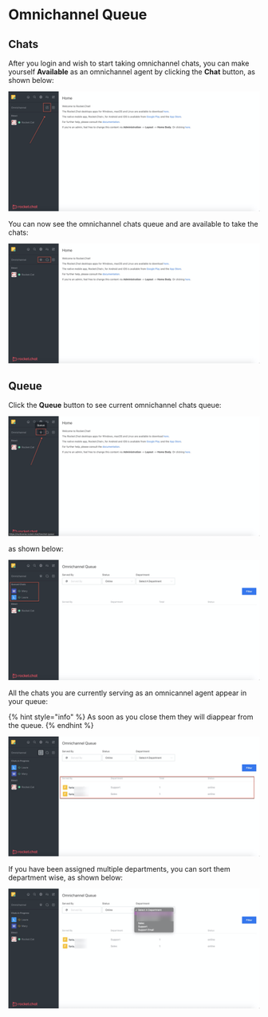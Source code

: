# Omnichannel Queue

## Chats

After you login and wish to start taking omnichannel chats, you can make yourself **Available** as an omnichannel agent by clicking the **Chat** button, as shown below:

![](../../../.gitbook/assets/image%20%28231%29.png)

You can now see the omnichannel chats queue and are available to take the chats:

![](../../../.gitbook/assets/image%20%28233%29.png)

## Queue

Click the **Queue** button to see current omnichannel chats queue:

![](../../../.gitbook/assets/image%20%28229%29.png)

as shown below:

![](../../../.gitbook/assets/image%20%28234%29.png)

All the chats you are currently serving as an omnicannel agent appear in your queue: 

{% hint style="info" %}
As soon as you close them they will diappear from the queue.
{% endhint %}

![](../../../.gitbook/assets/image%20%28230%29.png)

If you have been assigned multiple departments, you can sort them department wise, as shown below:

![](../../../.gitbook/assets/image%20%28232%29.png)

